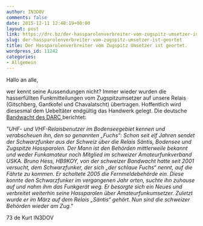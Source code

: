 ```yaml
---
author: IN3DOV
comments: false
date: 2015-12-11 12:48:19+00:00
layout: post
link: https://drc.bz/der-hassparolenverbreiter-vom-zugspitz-umsetzer-ist-geortet/
slug: der-hassparolenverbreiter-vom-zugspitz-umsetzer-ist-geortet
title: Der Hassparolenverbreiter vom Zugspitz Umsetzer ist geortet.
wordpress_id: 11242
categories:
- Allgemein
---
```


Hallo an alle,

wer kennt seine Aussendungen nicht? Immer wieder wurden die hasserfüllten Funkmitteilungen vom Zugspitzumsetzer auf unsere Relais (Gitschberg, Gantkofel und Chavalatscht) übertragen. Hoffentlich wird diesesmal dem Uebeltäter endgültig das Handwerk gelegt. Die deutsche [Bandwacht des DARC ](http://blog.tomixnet.de/archives/9816)berichtet:

_"UHF- und VHF-Relaisbenutzer im Bodenseegebiet kennen und verabscheuen ihn, den so genannten „Fuchs“: Schon seit elf Jahren sendet der Schwarzfunker aus der Schweiz über die Relais Säntis, Bodensee und Zugspitze Hassparolen. Der Mann ist den Behörden mittlerweile bekannt und weder Funkamateur noch Mitglied im schweizer Amateurfunkverband USKA. Bruno Hess, HB9KOY, von der schweizer Bandwacht hatte seit 2001 versucht, dem Schwarzfunker, der sich „der schlaue Fuchs“ nennt, auf die Fährte zu kommen. Er schaltete 2005 die Fernmeldebehörde ein. Diese konnte den Schwarzfunker im vergangenen Jahr orten, suchte ihn zuhause auf und nahm ihm das Funkgerät weg. Er besorgte sich ein Neues und verbreitet weiterhin seine Hassparolen über Amateurfunkumsetzer. Zuletzt wurde er im März auf dem Relais „Säntis“ gehört. Nun sind die schweizer Behörden wieder am Zug."_

73 de Kurt IN3DOV
